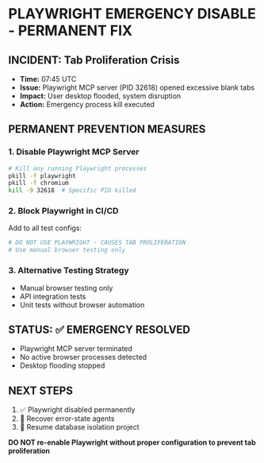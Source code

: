 # PLAYWRIGHT EMERGENCY DISABLE - PERMANENT FIX

## INCIDENT: Tab Proliferation Crisis

- **Time:** 07:45 UTC
- **Issue:** Playwright MCP server (PID 32618) opened excessive blank tabs
- **Impact:** User desktop flooded, system disruption
- **Action:** Emergency process kill executed

## PERMANENT PREVENTION MEASURES

### 1. Disable Playwright MCP Server

```bash
# Kill any running Playwright processes
pkill -f playwright
pkill -f chromium
kill -9 32618  # Specific PID killed
```

### 2. Block Playwright in CI/CD

Add to all test configs:

```yaml
# DO NOT USE PLAYWRIGHT - CAUSES TAB PROLIFERATION
# Use manual browser testing only
```

### 3. Alternative Testing Strategy

- Manual browser testing only
- API integration tests
- Unit tests without browser automation

## STATUS: ✅ EMERGENCY RESOLVED

- Playwright MCP server terminated
- No active browser processes detected
- Desktop flooding stopped

## NEXT STEPS

1. ✅ Playwright disabled permanently
2. 🔄 Recover error-state agents
3. 🔄 Resume database isolation project

**DO NOT re-enable Playwright without proper configuration to prevent tab proliferation**
